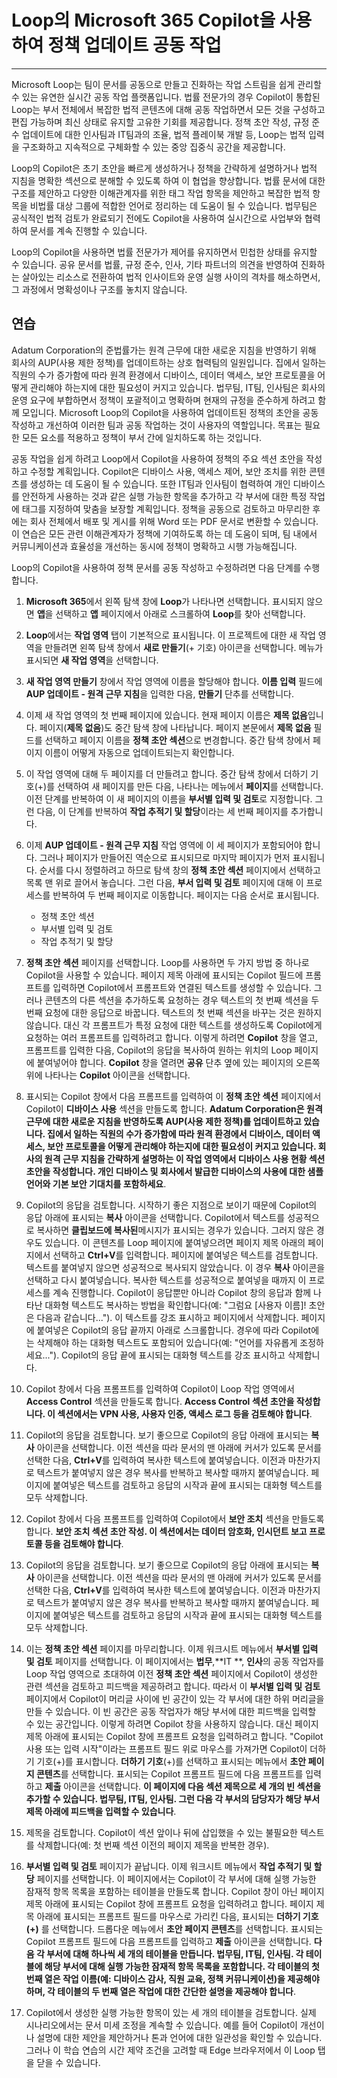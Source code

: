 # Loop의 Microsoft 365 Copilot을 사용하여 정책 업데이트 공동 작업
---
Microsoft Loop는 팀이 문서를 공동으로 만들고 진화하는 작업 스트림을 쉽게 관리할 수 있는 유연한 실시간 공동 작업 플랫폼입니다. 법률 전문가의 경우 Copilot이 통합된 Loop는 부서 전체에서 복잡한 법적 콘텐츠에 대해 공동 작업하면서 모든 것을 구성하고 편집 가능하며 최신 상태로 유지할 고유한 기회를 제공합니다. 정책 초안 작성, 규정 준수 업데이트에 대한 인사팀과 IT팀과의 조율, 법적 플레이북 개발 등, Loop는 법적 입력을 구조화하고 지속적으로 구체화할 수 있는 중앙 집중식 공간을 제공합니다.

Loop의 Copilot은 초기 초안을 빠르게 생성하거나 정책을 간략하게 설명하거나 법적 지침을 명확한 섹션으로 분해할 수 있도록 하여 이 협업을 향상합니다. 법률 문서에 대한 구조를 제안하고 다양한 이해관계자를 위한 태그 작업 항목을 제안하고 복잡한 법적 항목을 비법률 대상 그룹에 적합한 언어로 정리하는 데 도움이 될 수 있습니다. 법무팀은 공식적인 법적 검토가 완료되기 전에도 Copilot을 사용하여 실시간으로 사업부와 협력하여 문서를 계속 진행할 수 있습니다.

Loop의 Copilot을 사용하면 법률 전문가가 제어를 유지하면서 민첩한 상태를 유지할 수 있습니다. 공유 문서를 법률, 규정 준수, 인사, 기타 파트너의 의견을 반영하여 진화하는 살아있는 리소스로 전환하여 법적 인사이트와 운영 실행 사이의 격차를 해소하면서, 그 과정에서 명확성이나 구조를 놓치지 않습니다.

## 연습

Adatum Corporation의 준법률가는 원격 근무에 대한 새로운 지침을 반영하기 위해 회사의 AUP(사용 제한 정책)를 업데이트하는 상호 협력팀의 일원입니다. 집에서 일하는 직원의 수가 증가함에 따라 원격 환경에서 디바이스, 데이터 액세스, 보안 프로토콜을 어떻게 관리해야 하는지에 대한 필요성이 커지고 있습니다. 법무팀, IT팀, 인사팀은 회사의 운영 요구에 부합하면서 정책이 포괄적이고 명확하며 현재의 규정을 준수하게 하려고 함께 모입니다. Microsoft Loop의 Copilot을 사용하여 업데이트된 정책의 초안을 공동 작성하고 개선하여 이러한 팀과 공동 작업하는 것이 사용자의 역할입니다. 목표는 필요한 모든 요소를 적용하고 정책이 부서 간에 일치하도록 하는 것입니다.

공동 작업을 쉽게 하려고 Loop에서 Copilot을 사용하여 정책의 주요 섹션 초안을 작성하고 수정할 계획입니다. Copilot은 디바이스 사용, 액세스 제어, 보안 조치를 위한 콘텐츠를 생성하는 데 도움이 될 수 있습니다. 또한 IT팀과 인사팀이 협력하여 개인 디바이스를 안전하게 사용하는 것과 같은 실행 가능한 항목을 추가하고 각 부서에 대한 특정 작업에 태그를 지정하여 맞춤을 보장할 계획입니다. 정책을 공동으로 검토하고 마무리한 후에는 회사 전체에서 배포 및 게시를 위해 Word 또는 PDF 문서로 변환할 수 있습니다. 이 연습은 모든 관련 이해관계자가 정책에 기여하도록 하는 데 도움이 되며, 팀 내에서 커뮤니케이션과 효율성을 개선하는 동시에 정책이 명확하고 시행 가능해집니다.

Loop의 Copilot을 사용하여 정책 문서를 공동 작성하고 수정하려면 다음 단계를 수행합니다.

1. **Microsoft 365**에서 왼쪽 탐색 창에 **Loop**가 나타나면 선택합니다. 표시되지 않으면 **앱**을 선택하고 **앱** 페이지에서 아래로 스크롤하여 **Loop**를 찾아 선택합니다.
1. **Loop**에서는 **작업 영역** 탭이 기본적으로 표시됩니다. 이 프로젝트에 대한 새 작업 영역을 만들려면 왼쪽 탐색 창에서 **새로 만들기**(+ 기호) 아이콘을 선택합니다. 메뉴가 표시되면 **새 작업 영역**을 선택합니다.
1. **새 작업 영역 만들기** 창에서 작업 영역에 이름을 할당해야 합니다. **이름 입력** 필드에 **AUP 업데이트 - 원격 근무 지침**을 입력한 다음, **만들기** 단추를 선택합니다.
1. 이제 새 작업 영역의 첫 번째 페이지에 있습니다. 현재 페이지 이름은 **제목 없음**입니다. 페이지(**제목 없음**)도 중간 탐색 창에 나타납니다. 페이지 본문에서 **제목 없음** 필드를 선택하고 페이지 이름을 **정책 초안 섹션**으로 변경합니다. 중간 탐색 창에서 페이지 이름이 어떻게 자동으로 업데이트되는지 확인합니다.
1. 이 작업 영역에 대해 두 페이지를 더 만들려고 합니다. 중간 탐색 창에서 더하기 기호(+)를 선택하여 새 페이지를 만든 다음, 나타나는 메뉴에서 **페이지**를 선택합니다. 이전 단계를 반복하여 이 새 페이지의 이름을 **부서별 입력 및 검토**로 지정합니다. 그런 다음, 이 단계를 반복하여 **작업 추적기 및 할당**이라는 세 번째 페이지를 추가합니다. 
1. 이제 **AUP 업데이트 - 원격 근무 지침** 작업 영역에 이 세 페이지가 포함되어야 합니다. 그러나 페이지가 만들어진 역순으로 표시되므로 마지막 페이지가 먼저 표시됩니다. 순서를 다시 정렬하려고 하므로 탐색 창의 **정책 초안 섹션** 페이지에서 선택하고 목록 맨 위로 끌어서 놓습니다. 그런 다음, **부서 입력 및 검토** 페이지에 대해 이 프로세스를 반복하여 두 번째 페이지로 이동합니다. 페이지는 다음 순서로 표시됩니다. 
   - 정책 초안 섹션 
   - 부서별 입력 및 검토
   - 작업 추적기 및 할당

1. **정책 초안 섹션** 페이지를 선택합니다. Loop를 사용하면 두 가지 방법 중 하나로 Copilot을 사용할 수 있습니다. 페이지 제목 아래에 표시되는 Copilot 필드에 프롬프트를 입력하면 Copilot에서 프롬프트와 연결된 텍스트를 생성할 수 있습니다. 그러나 콘텐츠의 다른 섹션을 추가하도록 요청하는 경우 텍스트의 첫 번째 섹션을 두 번째 요청에 대한 응답으로 바꿉니다. 텍스트의 첫 번째 섹션을 바꾸는 것은 원하지 않습니다. 대신 각 프롬프트가 특정 요청에 대한 텍스트를 생성하도록 Copilot에게 요청하는 여러 프롬프트를 입력하려고 합니다. 이렇게 하려면 **Copilot** 창을 열고, 프롬프트를 입력한 다음, Copilot의 응답을 복사하여 원하는 위치의 Loop 페이지에 붙여넣어야 합니다. **Copilot** 창을 열려면 **공유** 단추 옆에 있는 페이지의 오른쪽 위에 나타나는 **Copilot** 아이콘을 선택합니다.
1. 표시되는 Copilot 창에서 다음 프롬프트를 입력하여 이 **정책 초안 섹션** 페이지에서 Copilot이 **디바이스 사용** 섹션을 만들도록 합니다. **Adatum Corporation은 원격 근무에 대한 새로운 지침을 반영하도록 AUP(사용 제한 정책)를 업데이트하고 있습니다. 집에서 일하는 직원의 수가 증가함에 따라 원격 환경에서 디바이스, 데이터 액세스, 보안 프로토콜을 어떻게 관리해야 하는지에 대한 필요성이 커지고 있습니다. 회사의 원격 근무 지침을 간략하게 설명하는 이 작업 영역에서 디바이스 사용 현황 섹션 초안을 작성합니다. 개인 디바이스 및 회사에서 발급한 디바이스의 사용에 대한 샘플 언어와 기본 보안 기대치를 포함하세요**.
1. Copilot의 응답을 검토합니다. 시작하기 좋은 지점으로 보이기 때문에 Copilot의 응답 아래에 표시되는 **복사** 아이콘을 선택합니다. Copilot에서 텍스트를 성공적으로 복사하면 **클립보드에 복사된**메시지가 표시되는 경우가 있습니다. 그러지 않은 경우도 있습니다. 이 콘텐츠를 Loop 페이지에 붙여넣으려면 페이지 제목 아래의 페이지에서 선택하고 **Ctrl+V**를 입력합니다. 페이지에 붙여넣은 텍스트를 검토합니다. 텍스트를 붙여넣지 않으면 성공적으로 복사되지 않았습니다. 이 경우 **복사** 아이콘을 선택하고 다시 붙여넣습니다. 복사한 텍스트를 성공적으로 붙여넣을 때까지 이 프로세스를 계속 진행합니다.  Copilot이 응답뿐만 아니라 Copilot 창의 응답과 함께 나타난 대화형 텍스트도 복사하는 방법을 확인합니다(예: "그럼요 [사용자 이름]! 초안은 다음과 같습니다..."). 이 텍스트를 강조 표시하고 페이지에서 삭제합니다. 페이지에 붙여넣은 Copilot의 응답 끝까지 아래로 스크롤합니다. 경우에 따라 Copilot에는 삭제해야 하는 대화형 텍스트도 포함되어 있습니다(예: "언어를 자유롭게 조정하세요..."). Copilot의 응답 끝에 표시되는 대화형 텍스트를 강조 표시하고 삭제합니다. 
1. Copilot 창에서 다음 프롬프트를 입력하여 Copilot이 Loop 작업 영역에서 **Access Control** 섹션을 만들도록 합니다. **Access Control 섹션 초안을 작성합니다. 이 섹션에서는 VPN 사용, 사용자 인증, 액세스 로그 등을 검토해야 합니다**.
1. Copilot의 응답을 검토합니다. 보기 좋으므로 Copilot의 응답 아래에 표시되는 **복사** 아이콘을 선택합니다. 이전 섹션을 따라 문서의 맨 아래에 커서가 있도록 문서를 선택한 다음, **Ctrl+V**를 입력하여 복사한 텍스트에 붙여넣습니다. 이전과 마찬가지로 텍스트가 붙여넣지 않은 경우 복사를 반복하고 복사할 때까지 붙여넣습니다. 페이지에 붙여넣은 텍스트를 검토하고 응답의 시작과 끝에 표시되는 대화형 텍스트를 모두 삭제합니다.
1. Copilot 창에서 다음 프롬프트를 입력하여 Copilot에서 **보안 조치** 섹션을 만들도록 합니다. **보안 조치 섹션 초안 작성. 이 섹션에서는 데이터 암호화, 인시던트 보고 프로토콜 등을 검토해야 합니다**.
1. Copilot의 응답을 검토합니다. 보기 좋으므로 Copilot의 응답 아래에 표시되는 **복사** 아이콘을 선택합니다. 이전 섹션을 따라 문서의 맨 아래에 커서가 있도록 문서를 선택한 다음, **Ctrl+V**를 입력하여 복사한 텍스트에 붙여넣습니다. 이전과 마찬가지로 텍스트가 붙여넣지 않은 경우 복사를 반복하고 복사할 때까지 붙여넣습니다. 페이지에 붙여넣은 텍스트를 검토하고 응답의 시작과 끝에 표시되는 대화형 텍스트를 모두 삭제합니다.
1. 이는 **정책 초안 섹션** 페이지를 마무리합니다. 이제 워크시트 메뉴에서 **부서별 입력 및 검토** 페이지를 선택합니다. 이 페이지에서는 **법무**,**IT **, **인사**의 공동 작업자를 Loop 작업 영역으로 초대하여 이전 **정책 초안 섹션** 페이지에서 Copilot이 생성한 관련 섹션을 검토하고 피드백을 제공하려고 합니다. 따라서 이 **부서별 입력 및 검토** 페이지에서 Copilot이 머리글 사이에 빈 공간이 있는 각 부서에 대한 하위 머리글을 만들 수 있습니다. 이 빈 공간은 공동 작업자가 해당 부서에 대한 피드백을 입력할 수 있는 공간입니다. 이렇게 하려면 Copilot 창을 사용하지 않습니다. 대신 페이지 제목 아래에 표시되는 Copilot 창에 프롬프트 요청을 입력하려고 합니다. "Copilot 사용 또는 입력 시작"이라는 프롬프트 필드 위로 마우스를 가져가면 Copilot이 더하기 기호(+)를 표시합니다. **더하기 기호**(+)를 선택하고 표시되는 메뉴에서 **초안 페이지 콘텐츠**를 선택합니다. 표시되는 Copilot 프롬프트 필드에 다음 프롬프트를 입력하고 **제출** 아이콘을 선택합니다. **이 페이지에 다음 섹션 제목으로 세 개의 빈 섹션을 추가할 수 있습니다. 법무팀, IT팀, 인사팀. 그런 다음 각 부서의 담당자가 해당 부서 제목 아래에 피드백을 입력할 수 있습니다**. 
1. 제목을 검토합니다. Copilot이 섹션 앞이나 뒤에 삽입했을 수 있는 불필요한 텍스트를 삭제합니다(예: 첫 번째 섹션 이전의 페이지 제목을 반복한 경우). 
1. **부서별 입력 및 검토** 페이지가 끝납니다. 이제 워크시트 메뉴에서 **작업 추적기 및 할당** 페이지를 선택합니다. 이 페이지에서는 Copilot이 각 부서에 대해 실행 가능한 잠재적 항목 목록을 포함하는 테이블을 만들도록 합니다.  Copilot 창이 아닌 페이지 제목 아래에 표시되는 Copilot 창에 프롬프트 요청을 입력하려고 합니다. 페이지 제목 아래에 표시되는 프롬프트 필드를 마우스로 가리킨 다음, 표시되는 **더하기 기호(+)** 를 선택합니다. 드롭다운 메뉴에서 **초안 페이지 콘텐츠**를 선택합니다. 표시되는 Copilot 프롬프트 필드에 다음 프롬프트를 입력하고 **제출** 아이콘을 선택합니다. **다음 각 부서에 대해 하나씩 세 개의 테이블을 만듭니다. 법무팀, IT팀, 인사팀. 각 테이블에 해당 부서에 대해 실행 가능한 잠재적 항목 목록을 포함합니다. 각 테이블의 첫 번째 열은 작업 이름(예: 디바이스 감사, 직원 교육, 정책 커뮤니케이션)을 제공해야 하며, 각 테이블의 두 번째 열은 작업에 대한 간단한 설명을 제공해야 합니다**.  
1. Copilot에서 생성한 실행 가능한 항목이 있는 세 개의 테이블을 검토합니다. 실제 시나리오에서는 문서 미세 조정을 계속할 수 있습니다. 예를 들어 Copilot이 개선이나 설명에 대한 제안을 제안하거나 톤과 언어에 대한 일관성을 확인할 수 있습니다. 그러나 이 학습 연습의 시간 제약 조건을 고려할 때 Edge 브라우저에서 이 Loop 탭을 닫을 수 있습니다.
